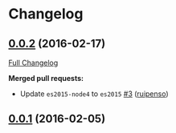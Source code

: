 # Changelog

## [0.0.2](https://github.com/seegno/is-valid-ssn/tree/0.0.2) (2016-02-17)
[Full Changelog](https://github.com/seegno/is-valid-ssn/compare/0.0.1...0.0.2)

**Merged pull requests:**

- Update `es2015-node4` to `es2015` [\#3](https://github.com/seegno/is-valid-ssn/pull/3) ([ruipenso](https://github.com/ruipenso))

## [0.0.1](https://github.com/seegno/is-valid-ssn/tree/0.0.1) (2016-02-05)
